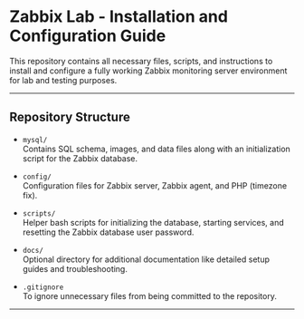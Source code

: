 # Zabbix Lab - Installation and Configuration Guide

This repository contains all necessary files, scripts, and instructions to install and configure a fully working Zabbix monitoring server environment for lab and testing purposes.

---

## Repository Structure

- `mysql/`  
  Contains SQL schema, images, and data files along with an initialization script for the Zabbix database.

- `config/`  
  Configuration files for Zabbix server, Zabbix agent, and PHP (timezone fix).

- `scripts/`  
  Helper bash scripts for initializing the database, starting services, and resetting the Zabbix database user password.

- `docs/`  
  Optional directory for additional documentation like detailed setup guides and troubleshooting.

- `.gitignore`  
  To ignore unnecessary files from being committed to the repository.

---



